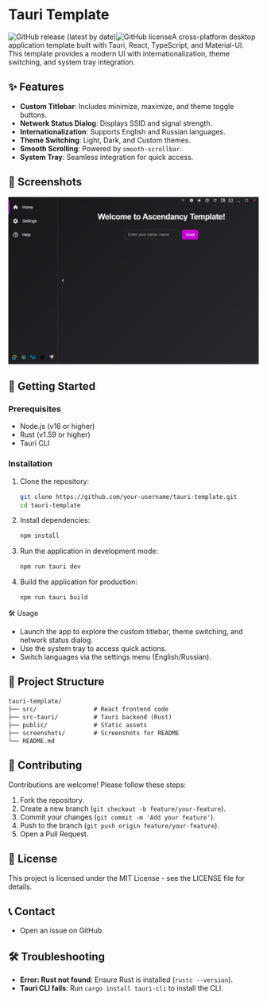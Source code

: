 # Tauri Template

![GitHub release (latest by date)](https://img.shields.io/github/v/release/your-username/tauri-template)![GitHub license](https://img.shields.io/github/license/your-username/tauri-template)A cross-platform desktop application template built with Tauri, React, TypeScript, and Material-UI. This template provides a modern UI with internationalization, theme switching, and system tray integration.

## ✨ Features

- **Custom Titlebar**: Includes minimize, maximize, and theme toggle buttons.
- **Network Status Dialog**: Displays SSID and signal strength.
- **Internationalization**: Supports English and Russian languages.
- **Theme Switching**: Light, Dark, and Custom themes.
- **Smooth Scrolling**: Powered by `smooth-scrollbar`.
- **System Tray**: Seamless integration for quick access.

## 📸 Screenshots

![Main Window](pictures/Main.png)

## 🚀 Getting Started

### Prerequisites

- Node.js (v16 or higher)
- Rust (v1.59 or higher)
- Tauri CLI

### Installation

1. Clone the repository:

   ```bash
   git clone https://github.com/your-username/tauri-template.git
   cd tauri-template
   ```

2. Install dependencies:

   ```bash
   npm install
   ```

3. Run the application in development mode:

   ```bash
   npm run tauri dev
   ```

4. Build the application for production:

   ```bash
   npm run tauri build
   ```

🛠️ Usage

- Launch the app to explore the custom titlebar, theme switching, and network status dialog.
- Use the system tray to access quick actions.
- Switch languages via the settings menu (English/Russian).

## 📂 Project Structure

```
tauri-template/
├── src/                # React frontend code
├── src-tauri/          # Tauri backend (Rust)
├── public/             # Static assets
├── screenshots/        # Screenshots for README
└── README.md
```

## 🤝 Contributing

Contributions are welcome! Please follow these steps:

1. Fork the repository.
2. Create a new branch (`git checkout -b feature/your-feature`).
3. Commit your changes (`git commit -m 'Add your feature'`).
4. Push to the branch (`git push origin feature/your-feature`).
5. Open a Pull Request.

## 📜 License

This project is licensed under the MIT License - see the LICENSE file for details.

## 📞 Contact

- Open an issue on GitHub.

## 🛠️ Troubleshooting

- **Error: Rust not found**: Ensure Rust is installed (`rustc --version`).
- **Tauri CLI fails**: Run `cargo install tauri-cli` to install the CLI.